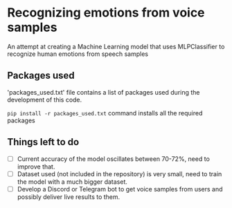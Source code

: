 # Recognizing emotions from voice samples <span id=heading>

An attempt at creating a Machine Learning model that uses MLPClassifier to recognize human emotions from speech samples

## Packages used <span id=packages>

'packages_used.txt' file contains a list of packages used during the development of this code.

`pip install -r packages_used.txt` command installs all the required packages


## Things left to do <span id=todo>

 - [ ] Current accuracy of the model oscillates between 70-72%, need to improve that.
 - [ ] Dataset used (not included in the repository) is very small, need to train the model with a much bigger dataset.
 - [ ] Develop a Discord or Telegram bot to get voice samples from users and possibly deliver live results to them.
